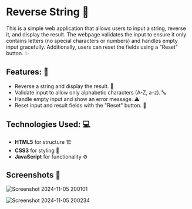 # Reverse String 🔄

This is a simple web application that allows users to input a string, reverse it, and display the result. The webpage validates the input to ensure it only contains letters (no special characters or numbers) and handles empty input gracefully. Additionally, users can reset the fields using a "Reset" button. ✨

## Features: 🚀
- Reverse a string and display the result. 🔄
- Validate input to allow only alphabetic characters (A-Z, a-z). 🔤
- Handle empty input and show an error message. ⚠️
- Reset input and result fields with the "Reset" button. 🔁

## Technologies Used: 💻
- **HTML5** for structure 🏗️
- **CSS3** for styling 🎨
- **JavaScript** for functionality ⚙️

## Screenshots 📸


![Screenshot 2024-11-05 200101](https://github.com/user-attachments/assets/0f967087-4652-4288-9ad4-76519e6e048b)


![Screenshot 2024-11-05 200234](https://github.com/user-attachments/assets/dededbbd-0363-4b52-9070-6630abe835c0)


<!--## How to Run: 🏃‍♂️


1. **Clone the repository**:
   ```bash
   git clone https://github.com/yourusername/reverse-string-webpage.git-->

